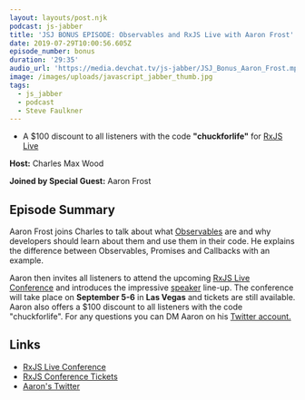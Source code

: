 ```yaml
---
layout: layouts/post.njk
podcast: js-jabber
title: 'JSJ BONUS EPISODE: Observables and RxJS Live with Aaron Frost'
date: 2019-07-29T10:00:56.605Z
episode_number: bonus
duration: '29:35'
audio_url: 'https://media.devchat.tv/js-jabber/JSJ_Bonus_Aaron_Frost.mp3'
image: /images/uploads/javascript_jabber_thumb.jpg
tags:
  - js_jabber
  - podcast
  - Steve Faulkner
---
```

* A $100 discount to all listeners with the code **"chuckforlife"** for [RxJS Live ](https://www.rxjs.live/)

**Host:** Charles Max Wood

**Joined by Special Guest:** Aaron Frost

## Episode Summary

Aaron Frost joins Charles to talk about what [Observables](https://rxjs-dev.firebaseapp.com/guide/observable) are and why developers should learn about them and use them in their code. He explains the difference between Observables, Promises  and Callbacks with an example. 

Aaron then invites all listeners to attend the upcoming [RxJS Live Conference](https://www.rxjs.live/) and introduces the impressive  [speaker](https://www.rxjs.live/) line-up. The conference will take place on **September 5-6** in **Las Vegas** and tickets are still available. Aaron also offers a $100 discount to all listeners with the code "chuckforlife". For any questions you can DM Aaron on his [Twitter account.](https://twitter.com/aaronfrosted?lang=en)

## Links

* [RxJS Live Conference](https://www.rxjs.live/)
* [RxJS Conference Tickets](https://ti.to/rxjslive/2019)
* [Aaron's Twitter](https://twitter.com/aaronfrosted?lang=en)

